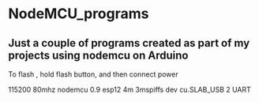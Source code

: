 # NodeMCU_programs
## Just a couple of programs created as part of my projects using nodemcu on Arduino


To flash , hold flash button, and then connect power

115200
80mhz
nodemcu 0.9 esp12
4m 3mspiffs
dev cu.SLAB_USB 2 UART
